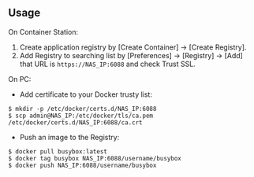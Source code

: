 ## Usage

On Container Station:

1. Create application registry by [Create Container] → [Create Registry].
2. Add Registry to searching list by [Preferences] → [Registry] → [Add] that URL is ```https://NAS_IP:6088``` and check Trust SSL.

On PC:

- Add certificate to your Docker trusty list:
```
$ mkdir -p /etc/docker/certs.d/NAS_IP:6088
$ scp admin@NAS_IP:/etc/docker/tls/ca.pem /etc/docker/certs.d/NAS_IP:6088/ca.crt
```
- Push an image to the Registry:
```
$ docker pull busybox:latest
$ docker tag busybox NAS_IP:6088/username/busybox
$ docker push NAS_IP:6088/username/busybox
```

